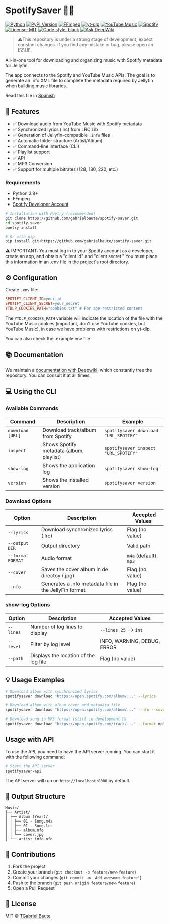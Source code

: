 # SpotifySaver 🎵✨

[![Python](https://img.shields.io/badge/Python-3.8%2B-blue?logo=python&logoColor=white)](https://www.python.org/)
[![PyPI Version](https://img.shields.io/pypi/v/spotifysaver?color=blue&logo=pypi&logoColor=white)](https://pypi.org/project/spotifysaver/)
[![FFmpeg](https://img.shields.io/badge/FFmpeg-Required-orange?logo=ffmpeg&logoColor=white)](https://ffmpeg.org/)
[![yt-dlp](https://img.shields.io/badge/yt--dlp-2023.7.6%2B-red)](https://github.com/yt-dlp/yt-dlp)
[![YouTube Music](https://img.shields.io/badge/YouTube_Music-API-yellow)](https://ytmusicapi.readthedocs.io/)
[![Spotify](https://img.shields.io/badge/Spotify-API-1ED760?logo=spotify)](https://developer.spotify.com/)
[![License: MIT](https://img.shields.io/badge/License-MIT-green.svg)](https://opensource.org/licenses/MIT)
[![Code style: black](https://img.shields.io/badge/code%20style-black-000000.svg)](https://github.com/psf/black)
[![Ask DeepWiki](https://deepwiki.com/badge.svg)](https://deepwiki.com/gabrielbaute/spotify-saver)

> ⚠️This repository is under a strong stage of development, expect constant changes. If you find any mistake or bug, please open an ISSUE.

All-in-one tool for downloading and organizing music with Spotify metadata for Jellyfin.

The app connects to the Spotify and YouTube Music APIs. The goal is to generate an .nfo XML file to complete the metadata required by Jellyfin when building music libraries.

Read this file in [Spanish](README_ES.md)

## 🌟 Features
- ✅ Download audio from YouTube Music with Spotify metadata
- ✅ Synchronized lyrics (.lrc) from LRC Lib
- ✅ Generation of Jellyfin-compatible `.info` files
- ✅ Automatic folder structure (Artist/Album)
- ✅ Command-line interface (CLI)
- ✅ Playlist support
- ✅ API
- ✅ MP3 Conversion
- ✅ Support for multiple bitrates (128, 180, 220, etc.)

### Requirements
- Python 3.8+
- FFmpeg
- [Spotify Developer Account](https://developer.spotify.com/dashboard/)

```bash
# Installation with Poetry (recommended)
git clone https://github.com/gabrielbaute/spotify-saver.git
cd spotify-saver
poetry install

# Or with pip
pip install git+https://github.com/gabrielbaute/spotify-saver.git
```

⚠️ IMPORTANT: You must log in to your Spotify account as a developer, create an app, and obtain a "client id" and "client secret." You must place this information in an .env file in the project's root directory.

## ⚙️ Configuration

Create `.env` file:

```ini
SPOTIFY_CLIENT_ID=your_id
SPOTIFY_CLIENT_SECRET=your_secret
YTDLP_COOKIES_PATH="cookies.txt" # For age-restricted content
```

The `YTDLP_COOKIES_PATH` variable will indicate the location of the file with the YouTube Music cookies (important, don't use YouTube cookies, but YouTube Music), in case we have problems with restrictions on yt-dlp.

You can also check the .example.env file

## 📚 Documentation

We maintain a [documentation with Deepwiki](https://deepwiki.com/gabrielbaute/spotify-saver), which constantly tree the repository. You can consult it at all times.

## 💻 Using the CLI

### Available Commands

| Command              | Description                                | Example                                    |
|----------------------|--------------------------------------------|--------------------------------------------|
| `download [URL]`     | Download track/album from Spotify          | `spotifysaver download "URL_SPOTIFY"`      |
| `inspect`            | Shows Spotify metadata (album, playlist)   | `spotifysaver inspect "URL_SPOTIFY"`       |
| `show-log`           | Shows the application log                  | `spotifysaver show-log`                    |
| `version`            | Shows the installed version                | `spotifysaver version`                     |

### Download Options

| Option            | Description                                           | Accepted Values         ​​|
|-------------------|-------------------------------------------------------|-------------------------|
| `--lyrics`        | Download synchronized lyrics (.lrc)                   | Flag (no value)         |
| `--output DIR`    | Output directory                                      | Valid path              |
| `--format FORMAT` | Audio format                                          | `m4a` (default), `mp3`  |
| `--cover`         | Saves the cover album in de directoy (.jpg)           | Flag (no value)         |
| `--nfo`           | Generates a .nfo metadata file in the JellyFin format | Flag (no value)         |

### show-log Options

| Option      | Description                             | Accepted Values ​​              |
|-------------|-----------------------------------------|-------------------------------|
| `--lines`   | Number of log lines to display          | `--lines 25` --> `int`        |
| `--level`   | Filter by log level                     | INFO, WARNING, DEBUG, ERROR   |
| `--path`    | Displays the location of the log file   | Flag (no value)               |

## 💡 Usage Examples
```bash
# Download album with synchronized lyrics
spotifysaver download "https://open.spotify.com/album/..." --lyrics

# Download album with album cover and metadata file
spotifysaver download "https://open.spotify.com/album/..." --nfo --cover

# Download song in MP3 format (still in development 🚧)
spotifysaver download "https://open.spotify.com/track/..." --format mp3
```

## Usage with API

To use the API, you need to have the API server running. You can start it with the following command:

```bash
# Start the API server
spotifysaver-api
```

The API server will run on `http://localhost:8000` by default.


## 📂 Output Structure
```
Music/
├── Artist/
│ ├── Album (Year)/
│ │ ├── 01 - Song.m4a
│ │ ├── 01 - Song.lrc
│ │ ├── album.nfo
│ │ └── cover.jpg
│ └── artist_info.nfo
```

## 🤝 Contributions
1. Fork the project
2. Create your branch (`git checkout -b feature/new-feature`)
3. Commit your changes (`git commit -m 'Add awesome feature'`)
4. Push to the branch (`git push origin feature/new-feature`)
5. Open a Pull Request

## 📄 License

MIT © [TGabriel Baute](https://github.com/gabrielbaute)
